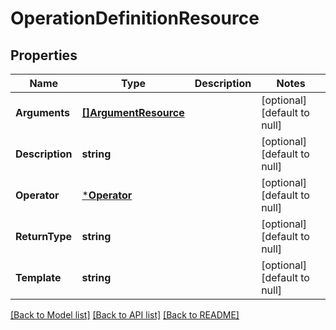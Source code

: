 # OperationDefinitionResource

## Properties
Name | Type | Description | Notes
------------ | ------------- | ------------- | -------------
**Arguments** | [**[]ArgumentResource**](ArgumentResource.md) |  | [optional] [default to null]
**Description** | **string** |  | [optional] [default to null]
**Operator** | [***Operator**](Operator.md) |  | [optional] [default to null]
**ReturnType** | **string** |  | [optional] [default to null]
**Template** | **string** |  | [optional] [default to null]

[[Back to Model list]](../README.md#documentation-for-models) [[Back to API list]](../README.md#documentation-for-api-endpoints) [[Back to README]](../README.md)


